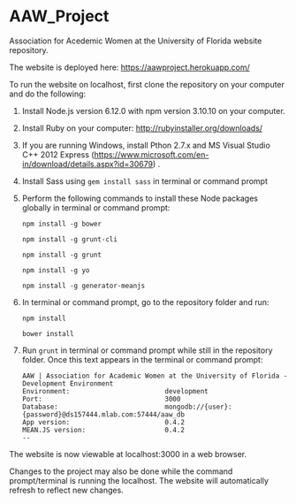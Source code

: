 # AAW_Project

Association for Acedemic Women at the University of Florida website repository.

The website is deployed here: https://aawproject.herokuapp.com/

To run the website on localhost, first clone the repository on your computer and do the following:

 1. Install Node.js version 6.12.0 with npm version 3.10.10 on your computer.
 2. Install Ruby on your computer: http://rubyinstaller.org/downloads/
 3. If you are running Windows, install Pthon 2.7.x and MS Visual Studio C++ 2012 Express (https://www.microsoft.com/en-in/download/details.aspx?id=30679) .
 4. Install Sass using `gem install sass` in terminal or command prompt
 5. Perform the following commands to install these Node packages globally in  terminal or command prompt:
 
     `npm install -g bower`
     
     `npm install -g grunt-cli`
     
     `npm install -g grunt`
     
     `npm install -g yo`
     
     `npm install -g generator-meanjs`
 
 6. In terminal or command prompt, go to the repository folder and run:
 
     `npm install`
     
     `bower install`
     
7. Run `grunt` in terminal or command prompt while still in the repository folder. Once this text appears in the terminal or command prompt:
     ``` --
    AAW | Association for Academic Women at the University of Florida - Development Environment
    Environment:                        development
    Port:                               3000
    Database:                           mongodb://{user}:{password}@ds157444.mlab.com:57444/aaw_db
    App version:                        0.4.2
    MEAN.JS version:                    0.4.2
    -- 
  The website is now viewable at localhost:3000 in a web browser.
  
  Changes to the project may also be done while the command prompt/terminal is running the localhost. The website will automatically refresh to reflect new changes.
